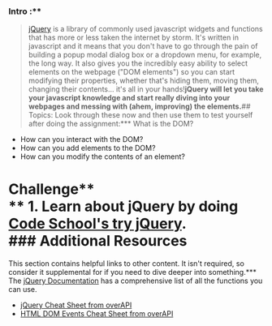 ### Intro :**
>[jQuery](http://skillcrush.com/2012/07/23/jquery/) is a library of commonly used javascript widgets and functions that has more or less taken the internet by storm.  It's written in javascript and it means that you don't have to go through the pain of building a popup modal dialog box or a dropdown menu, for example, the long way.  It also gives you the incredibly easy ability to select elements on the webpage ("DOM elements") so you can start modifying their properties, whether that's hiding them, moving them, changing their contents... it's all in your hands!**jQuery will let you take your javascript knowledge and start really diving into your webpages and messing with (ahem, improving) the elements.**## Topics:
Look through these now and then use them to test yourself after doing the assignment:*** What is the DOM?
* How can you interact with the DOM?
* How can you add elements to the DOM?
* How can you modify the contents of an element?
# Challenge**<div class="lesson-content__panel" markdown="1">**  1. Learn about jQuery by doing [Code School's try jQuery](http://try.jquery.com/).**</div>**### Additional Resources
This section contains helpful links to other content. It isn't required, so consider it supplemental for if you need to dive deeper into something.*** The [jQuery Documentation](http://api.jquery.com/) has a comprehensive list of all the functions you can use.
* [jQuery Cheat Sheet from overAPI](http://overapi.com/jquery)
* [HTML DOM Events Cheat Sheet from overAPI](http://overapi.com/html-dom)
